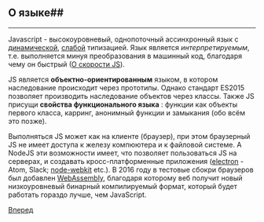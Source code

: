 ## О языке##


----------
Javascript  - высокоуровневый, однопоточный ассинхронный язык с 
[динамической](https://ru.wikipedia.org/wiki/%D0%94%D0%B8%D0%BD%D0%B0%D0%BC%D0%B8%D1%87%D0%B5%D1%81%D0%BA%D0%B0%D1%8F_%D1%82%D0%B8%D0%BF%D0%B8%D0%B7%D0%B0%D1%86%D0%B8%D1%8F),
[слабой](https://ru.wikipedia.org/wiki/%D0%A1%D0%B8%D0%BB%D1%8C%D0%BD%D0%B0%D1%8F_%D0%B8_%D1%81%D0%BB%D0%B0%D0%B1%D0%B0%D1%8F_%D1%82%D0%B8%D0%BF%D0%B8%D0%B7%D0%B0%D1%86%D0%B8%D1%8F) 
типизацией. Язык является *интерпретируемым*, т.е. выполняется минуя преобразования в машинный код, благодаря чему он быстрый ([О скорости JS](https://habrahabr.ru/post/281879/)). 

JS является **объектно-ориентированным** языком, в котором наследование происходит
через прототипы. Однако стандарт ES2015 позволяет производить наследование объектов
через классы. Также JS присущи **свойства функционального языка** : функции как
объекты первого класса, карринг, анонимный функции и замыкания (обо всём это позже).

Выполняться JS может как на клиенте (браузер), при этом браузерный JS не имеет
доступа к железу компюютера и к файловой системе. А NodeJS эти возможности имеет,
что позволяет пользоваться JS на серверах, и создавать кросс-платформенные  приложения
 ([electron](http://electron.atom.io/) - Atom, Slack; [node-webkit](https://nwjs.io/) etc.).
В 2016 году в тестовые сбокри браузеров был добавлен [WebAssembly](https://habrahabr.ru/post/261205/),
благодаря которому веб получит новый низкоуровневый бинарный компилируемый формат,
 который будет работать гораздо лучше, чем JavaScript.

[Вперед](2.Synthax_&_lexis.md)
